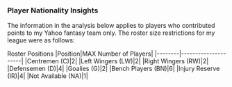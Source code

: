 ### Player Nationality Insights
The information in the analysis below applies to players who contributed points to my Yahoo fantasy team only. The roster size restrictions for my league were as follows:

Roster Positions
|Position|MAX Number of Players|
|--------|---------------------|
|Centremen (C)|2|
|Left Wingers (LW)|2|
|Right Wingers (RW)|2|
|Defensemen (D)|4|
|Goalies (G)|2|
|Bench Players (BN)|6|
|Injury Reserve (IR)|4|
|Not Available (NA)|1|